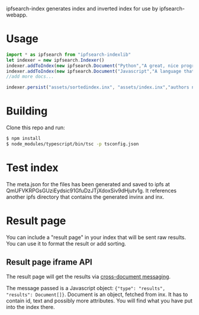 ipfsearch-index generates index and inverted index for use by ipfsearch-webapp.

# Usage

```js
import * as ipfsearch from "ipfsearch-indexlib"
let indexer = new ipfsearch.Indexer()
indexer.addToIndex(new ipfsearch.Document("Python","A great, nice programming language. Super user-friendly."))
indexer.addToIndex(new ipfsearch.Document("Javascript","A language that was hacked together in 14 days and ECMA is trying to make it better. Still feels hacked together tho"))
//add more docs...

indexer.persist("assets/sortedindex.inx", "assets/index.inx","authors name","index name","URL")
```

# Building

Clone this repo and run:

```bash
$ npm install
$ node_modules/typescript/bin/tsc -p tsconfig.json
```

# Test index

The meta.json for the files has been generated and saved to ipfs at QmUFVKRPGsGUziEydsic91GfuDzJTjXdoxSiv9dHjutv1g. It references another ipfs directory that contains the generated invinx and inx.

# Result page

You can include a "result page" in your index that will be sent raw results. You can use it to format the result or add sorting.

## Result page iframe API

The result page will get the results via [cross-document messaging](https://developer.mozilla.org/en-US/docs/Web/API/Window/postMessage).

The message passed is a Javascript object: `{"type": "results", "results": Document[]}`.
Document is an object, fetched from inx. It has to contain id, text and possibly more attributes. You will find what you have put into the index there.
